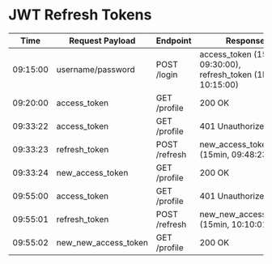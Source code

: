 # JWT Refresh Tokens

| Time     | Request Payload       | Endpoint      | Response                                                     |
|----------|-----------------------|---------------|--------------------------------------------------------------|
| 09:15:00 | username/password     | POST /login   | access_token (15min, 09:30:00), refresh_token (1h, 10:15:00) |
| 09:20:00 | access_token          | GET /profile  | 200 OK                                                       |
| 09:33:22 | access_token          | GET /profile  | 401 Unauthorized                                             |
| 09:33:23 | refresh_token         | POST /refresh | new_access_token (15min, 09:48:23)                           |
| 09:33:24 | new_access_token      | GET /profile  | 200 OK                                                       |
| 09:55:00 | access_token          | GET /profile  | 401 Unauthorized                                             |
| 09:55:01 | refresh_token         | POST /refresh | new_new_access_token (15min, 10:10:01)                       |
| 09:55:02 | new_new_access_token  | GET /profile  | 200 OK                                                       |
